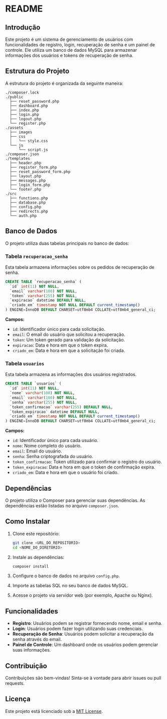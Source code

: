 # README

## Introdução

Este projeto é um sistema de gerenciamento de usuários com funcionalidades de registro, login, recuperação de senha e um painel de controle. Ele utiliza um banco de dados MySQL para armazenar informações dos usuários e tokens de recuperação de senha.

## Estrutura do Projeto

A estrutura do projeto é organizada da seguinte maneira:

```
./composer.lock
./public
  ├── reset_password.php
  ├── dashboard.php
  ├── index.php
  ├── login.php
  ├── logout.php
  └── register.php
./assets
  ├── images
  ├── css
  │   └── style.css
  └── js
      └── script.js
./composer.json
./templates
  ├── header.php
  ├── register_form.php
  ├── reset_password_form.php
  ├── layout.php
  ├── messages.php
  ├── login_form.php
  └── footer.php
./src
  ├── functions.php
  ├── database.php
  ├── config.php
  ├── redirects.php
  └── auth.php
```

## Banco de Dados

O projeto utiliza duas tabelas principais no banco de dados:

### Tabela `recuperacao_senha`

Esta tabela armazena informações sobre os pedidos de recuperação de senha.

```sql
CREATE TABLE `recuperacao_senha` (
  `id` int(11) NOT NULL,
  `email` varchar(100) NOT NULL,
  `token` varchar(255) NOT NULL,
  `expiracao` datetime DEFAULT NULL,
  `criado_em` timestamp NOT NULL DEFAULT current_timestamp()
) ENGINE=InnoDB DEFAULT CHARSET=utf8mb4 COLLATE=utf8mb4_general_ci;
```

**Campos:**
- `id`: Identificador único para cada solicitação.
- `email`: O email do usuário que solicitou a recuperação.
- `token`: Um token gerado para validação da solicitação.
- `expiracao`: Data e hora em que o token expira.
- `criado_em`: Data e hora em que a solicitação foi criada.

### Tabela `usuarios`

Esta tabela armazena as informações dos usuários registrados.

```sql
CREATE TABLE `usuarios` (
  `id` int(11) NOT NULL,
  `nome` varchar(100) NOT NULL,
  `email` varchar(100) NOT NULL,
  `senha` varchar(255) NOT NULL,
  `token_confirmacao` varchar(255) DEFAULT NULL,
  `token_expiracao` datetime DEFAULT NULL,
  `criado_em` timestamp NOT NULL DEFAULT current_timestamp()
) ENGINE=InnoDB DEFAULT CHARSET=utf8mb4 COLLATE=utf8mb4_general_ci;
```

**Campos:**
- `id`: Identificador único para cada usuário.
- `nome`: Nome completo do usuário.
- `email`: Email do usuário.
- `senha`: Senha criptografada do usuário.
- `token_confirmacao`: Token utilizado para confirmar o registro do usuário.
- `token_expiracao`: Data e hora em que o token de confirmação expira.
- `criado_em`: Data e hora em que o usuário foi criado.

## Dependências

O projeto utiliza o Composer para gerenciar suas dependências. As dependências estão listadas no arquivo `composer.json`.

## Como Instalar

1. Clone este repositório:
   ```bash
   git clone <URL_DO_REPOSITORIO>
   cd <NOME_DO_DIRETORIO>
   ```

2. Instale as dependências:
   ```bash
   composer install
   ```

3. Configure o banco de dados no arquivo `config.php`.

4. Importe as tabelas SQL no seu banco de dados MySQL.

5. Acesse o projeto via servidor web (por exemplo, Apache ou Nginx).

## Funcionalidades

- **Registro**: Usuários podem se registrar fornecendo nome, email e senha.
- **Login**: Usuários podem fazer login utilizando suas credenciais.
- **Recuperação de Senha**: Usuários podem solicitar a recuperação da senha através do email.
- **Painel de Controle**: Um dashboard onde os usuários podem gerenciar suas informações.

## Contribuição

Contribuições são bem-vindas! Sinta-se à vontade para abrir issues ou pull requests.

## Licença

Este projeto está licenciado sob a [MIT License](LICENSE).